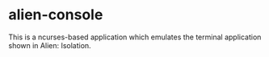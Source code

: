 alien-console
==============

This is a ncurses-based application which emulates the terminal application
shown in Alien: Isolation.
